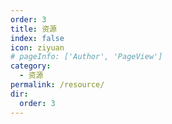 ```yaml
---
order: 3
title: 资源
index: false
icon: ziyuan
# pageInfo: ['Author', 'PageView']
category:
  - 资源
permalink: /resource/
dir:
  order: 3
---
```



<Catalog base="/resource/" />